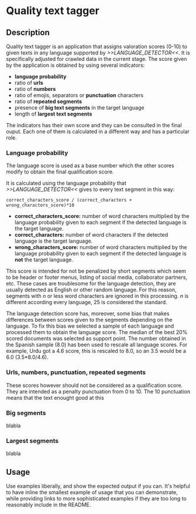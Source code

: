# Quality text tagger


## Description

Quality text tagger is an application that assigns valoration scores (0-10) to given texts in any language supported by _>>LANGUAGE_DETECTOR<<_. It is specifically adjusted for crawled data in the current stage. The score given by the application is obtained by using several indicators:

- __language probability__
- ratio of __urls__
- ratio of __numbers__
- ratio of emojis, separators or __punctuation__ characters
- ratio of __repeated segments__
- presence of __big text segments__ in the target language
- length of __largest text segments__

The indicators has their own score and they can be consulted in the final ouput. Each one of them is calculated in a different way and has a particular role.

### Language probability
The language score is used as a base number which the other scores modify to obtain the final qualification score.

It is calculated using the language probability that _>>LANGUAGE_DETECTOR<<_ gives to every text segment in this way:


`correct_characters_score / (correct_characters + wrong_characters_score)*10`

- __correct_characters_score:__ number of word characters multiplied by the language probability given to each segment if the detected language is the target language.
- __correct_characters:__ number of word characters if the detected language is the target language.
- __wrong_characters_score:__ number of word characters multiplied by the language probability given to each segment if the detected language is __not__ the target language.

This score is intended for not be penalized by short segments which seem to be header or footer menus, listing of social media, collaborator partners, etc. These cases are troublesome for the language detection, they are usually detected as English or other random language. For this reason, segments with _n_ or less word characters are ignored in this processing. _n_ is different according every language, 25 is considered the standard.

The language detection score has, moreover, some bias that makes differences between scores given to the segments depending on the language. To fix this bias we selected a sample of each language and processed them to obtain the language score. The median of the best 20% scored documents was selected as support point. The number obtained in the Spanish sample (8.0) has been used to rescale all language scores. For example, Urdu got a 4.6 score, this is rescaled to 8.0, so an 3.5 would be a 6.0 (3.5*8.0/4.6).




### Urls, numbers, punctuation, repeated segments
These scores however should not be considered as a qualification score. They are intended as a penalty punctuation from 0 to 10. The 10 punctuation means that the text enought good at this



### Big segments
blabla

### Largest segments
blabla

## Usage
Use examples liberally, and show the expected output if you can. It's helpful to have inline the smallest example of usage that you can demonstrate, while providing links to more sophisticated examples if they are too long to reasonably include in the README.


